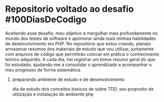 <h1>Repositorio voltado ao desafio #100DiasDeCodigo</h1> 


<p> 
Aceitando esse desafio, meu objetivo é mergulhar mais profundamente no mundo dos testes de software e aprimorar ainda mais minhas habilidades de desenvolvimento em PHP. No repositório que estou criando, planejo armazenar resumos dos materiais de estudo que vou utilizar, juntamente com arquivos de código que permitirão colocar em prática o conhecimento teórico adquirido. A cada dia, irei registrar um breve resumo geral do que foi estudado, ajudando-me a consolidar o aprendizado e acompanhar o meu progresso de forma sistemática.</p>
<ol>
    <li>  preparando ambiente de estudo e de desenvolvimento <br><p> dia de estudo dos conceitos basicos de sobre TDD, seu proposito de utilização e instalação do ambiente php <p></br> </li>

</ol>